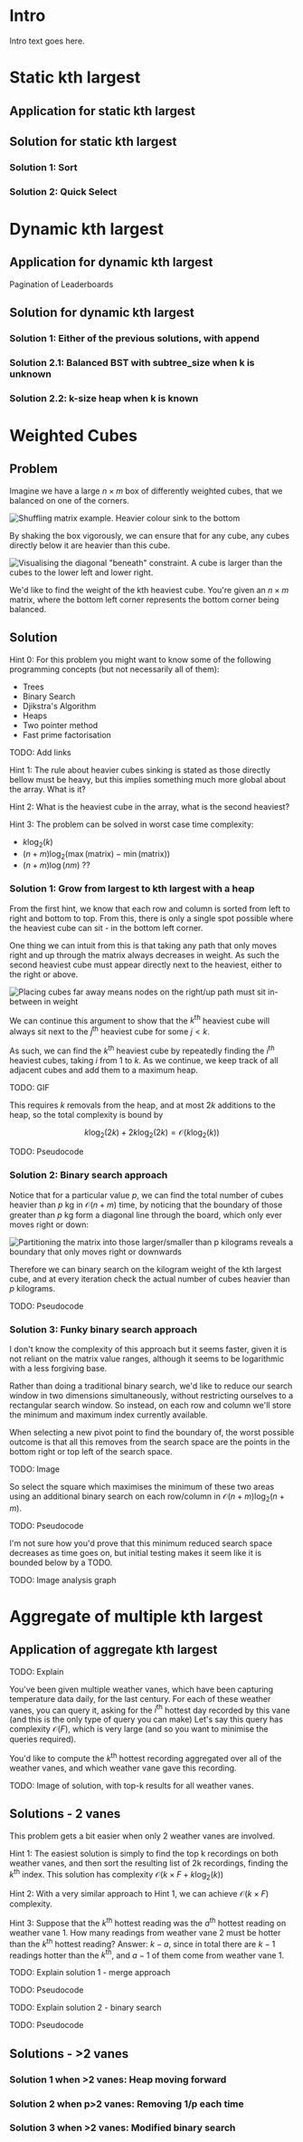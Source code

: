 
# Intro

Intro text goes here.

# Static kth largest

## Application for static kth largest

## Solution for static kth largest

### Solution 1: Sort

### Solution 2: Quick Select

# Dynamic kth largest

## Application for dynamic kth largest

Pagination of Leaderboards

## Solution for dynamic kth largest

### Solution 1: Either of the previous solutions, with append

### Solution 2.1: Balanced BST with subtree_size when k is unknown

### Solution 2.2: k-size heap when k is known

# Weighted Cubes

## Problem

Imagine we have a large $n \times m$ box of differently weighted cubes, that we balanced on one of the corners.

![Shuffling matrix example. Heavier colour sink to the bottom](../img/kth/shuffle.png)

By shaking the box vigorously, we can ensure that for any cube, any cubes directly below it are heavier than this cube.

![Visualising the diagonal "beneath" constraint. A cube is larger than the cubes to the lower left and lower right.](../img/kth/order.png)

We'd like to find the weight of the kth heaviest cube. You're given an $n \times m$ matrix, where the bottom left corner represents the bottom corner being balanced.

## Solution

Hint 0: For this problem you might want to know some of the following programming concepts (but not necessarily all of them):

* Trees
* Binary Search
* Djikstra's Algorithm
* Heaps
* Two pointer method
* Fast prime factorisation

TODO: Add links

Hint 1: The rule about heavier cubes sinking is stated as those directly bellow must be heavy, but this implies something much more global about the array. What is it?

Hint 2: What is the heaviest cube in the array, what is the second heaviest?

Hint 3: The problem can be solved in worst case time complexity:

* $k \log_2(k)$
* $(n+m)\log_2(\max(\text{matrix}) - \min(\text{matrix}))$
* $(n+m)\log(nm)$ ??

### Solution 1: Grow from largest to kth largest with a heap

From the first hint, we know that each row and column is sorted from left to right and bottom to top. From this, there is only a single spot possible where the heaviest cube can sit - in the bottom left corner.

One thing we can intuit from this is that taking any path that only moves right and up through the matrix always decreases in weight. As such the second heaviest cube must appear directly next to the heaviest, either to the right or above.

![Placing cubes far away means nodes on the right/up path must sit in-between in weight](../img/kth/2nd_largest.png)

We can continue this argument to show that the $k^{\text{th}}$ heaviest cube will always sit next to the $j^{\text{th}}$ heaviest cube for some $j < k$.

As such, we can find the $k^{\text{th}}$ heaviest cube by repeatedly finding the $i^{\text{th}}$ heaviest cubes, taking $i$ from $1$ to $k$. As we continue, we keep track of all adjacent cubes and add them to a maximum heap.

TODO: GIF

This requires $k$ removals from the heap, and at most $2k$ additions to the heap, so the total complexity is bound by

$$
    k\log_2(2k) + 2k\log_2(2k) = \mathcal{O}(k\log_2(k))
$$

TODO: Pseudocode

### Solution 2: Binary search approach

Notice that for a particular value $p$, we can find the total number of cubes heavier than $p$ kg in $\mathcal{O}(n+m)$ time, by noticing that the boundary of those greater than $p$ kg form a diagonal line through the board, which only ever moves right or down:

![Partitioning the matrix into those larger/smaller than p kilograms reveals a boundary that only moves right or downwards](../img/kth/partition.png)

Therefore we can binary search on the kilogram weight of the kth largest cube, and at every iteration check the actual number of cubes heavier than $p$ kilograms.

TODO: Pseudocode

### Solution 3: Funky binary search approach

I don't know the complexity of this approach but it seems faster, given it is not reliant on the matrix value ranges, although it seems to be logarithmic with a less forgiving base.

Rather than doing a traditional binary search, we'd like to reduce our search window in two dimensions simultaneously, without restricting ourselves to a rectangular search window.
So instead, on each row and column we'll store the minimum and maximum index currently available.

When selecting a new pivot point to find the boundary of, the worst possible outcome is that all this removes from the search space are the points in the bottom right or top left of the search space.

TODO: Image

So select the square which maximises the minimum of these two areas using an additional binary search on each row/column in $\mathcal{O}(n+m)\log_2(n+m)$.

TODO: Pseudocode

I'm not sure how you'd prove that this minimum reduced search space decreases as time goes on, but initial testing makes it seem like it is bounded below by a TODO.

TODO: Image analysis graph

# Aggregate of multiple kth largest

## Application of aggregate kth largest

TODO: Explain

You've been given multiple weather vanes, which have been capturing temperature data daily, for the last century. For each of these weather vanes, you can query it, asking for the $i^{\text{th}}$ hottest day recorded by this vane (and this is the only type of query you can make) Let's say this query has complexity $\mathcal{O}(F)$, which is very large (and so you want to minimise the queries required).

You'd like to compute the $k^{\text{th}}$ hottest recording aggregated over all of the weather vanes, and which weather vane gave this recording.

TODO: Image of solution, with top-k results for all weather vanes.

## Solutions - 2 vanes

This problem gets a bit easier when only 2 weather vanes are involved.

Hint 1: The easiest solution is simply to find the top k recordings on both weather vanes, and then sort the resulting list of 2k recordings, finding the $k^{\text{th}}$ index. This solution has complexity $\mathcal{O}(k \times F + k\log_2(k))$

Hint 2: With a very similar approach to Hint 1, we can achieve $\mathcal{O}(k \times F)$ complexity.

Hint 3: Suppose that the $k^{\text{th}}$ hottest reading was the $a^{\text{th}}$ hottest reading on weather vane 1. How many readings from weather vane 2 must be hotter than the $k^{\text{th}}$ hottest reading?
Answer: $k - a$, since in total there are $k-1$ readings hotter than the $k^{\text{th}}$, and $a - 1$ of them come from weather vane 1.

TODO: Explain solution 1 - merge approach

TODO: Pseudocode

TODO: Explain solution 2 - binary search

TODO: Pseudocode

## Solutions - >2 vanes

### Solution 1 when >2 vanes: Heap moving forward

### Solution 2 when p>2 vanes: Removing 1/p each time

### Solution 3 when >2 vanes: Modified binary search
